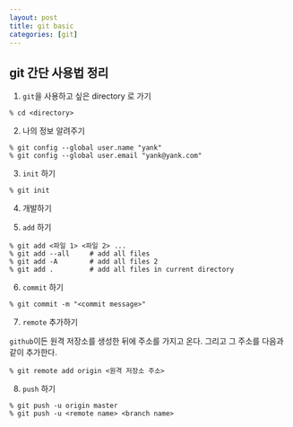 ```yaml
---
layout: post
title: git basic
categories: [git]
---
```


## git 간단 사용법 정리

1. `git`을 사용하고 싶은 directory 로 가기

```
% cd <directory>
```

2. 나의 정보 알려주기

```
% git config --global user.name "yank"
% git config --global user.email "yank@yank.com"
```

3. `init` 하기

```
% git init
```

4. 개발하기

5. `add` 하기

```
% git add <파일 1> <파일 2> ...
% git add --all 	# add all files
% git add -A 		# add all files 2
% git add .			# add all files in current directory
```

6. `commit` 하기

```
% git commit -m "<commit message>"
```

7. `remote` 추가하기

`github`이든 원격 저장소를 생성한 뒤에 주소를 가지고 온다. 그리고 그 주소를 다음과 같이 추가한다.

```
% git remote add origin <원격 저장소 주소>
```

8. `push` 하기

```
% git push -u origin master
% git push -u <remote name> <branch name>
```



